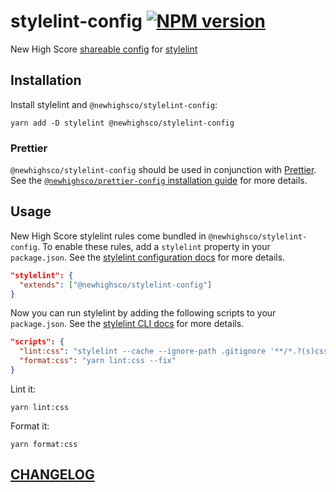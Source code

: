 # stylelint-config [![NPM version](https://img.shields.io/npm/v/@newhighsco/stylelint-config.svg)](https://www.npmjs.com/package/@newhighsco/stylelint-config)

New High Score [shareable config](https://stylelint.io/user-guide/configuration#extends) for [stylelint](https://stylelint.io/)

## Installation

Install stylelint and `@newhighsco/stylelint-config`:

```
yarn add -D stylelint @newhighsco/stylelint-config
```

### Prettier

`@newhighsco/stylelint-config` should be used in conjunction with [Prettier](https://prettier.io/). See the [`@newhighsco/prettier-config` installation guide](../prettier-config#installation) for more details.

## Usage
New High Score stylelint rules come bundled in `@newhighsco/stylelint-config`. To enable these rules, add a `stylelint` property in your `package.json`. See the [stylelint configuration docs](https://stylelint.io/user-guide/configuration/) for more details.

```json
"stylelint": {
  "extends": ["@newhighsco/stylelint-config"]
}
```

Now you can run stylelint by adding the following scripts to your `package.json`. See the [stylelint CLI docs](https://stylelint.io/user-guide/cli/) for more details.

```json
"scripts": {
  "lint:css": "stylelint --cache --ignore-path .gitignore '**/*.?(s)css'",
  "format:css": "yarn lint:css --fix"
}
```

Lint it:

```
yarn lint:css
```

Format it:

```
yarn format:css
```

## [CHANGELOG](CHANGELOG.md)
